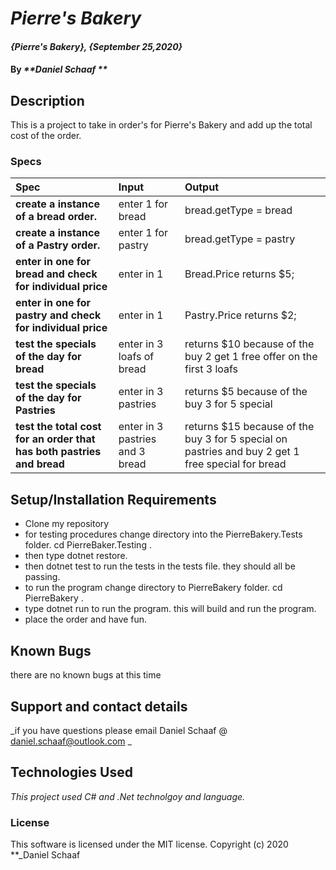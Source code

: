 # _Pierre's Bakery_

#### _{Pierre's Bakery}, {September 25,2020}_

#### By _**Daniel Schaaf **_

## Description

This is a project to take in order's for Pierre's Bakery and add up the total cost of the order.

### Specs
| Spec | Input | Output |
| :-------------     | :------------- | :------------- |
| **create a instance of a bread order.** | enter 1 for bread |bread.getType = bread|
| **create a instance of a Pastry order.** | enter 1 for pastry |bread.getType = pastry|
| **enter in one for bread and check for individual price**  |  enter in 1 | Bread.Price returns $5;|
| **enter in one for pastry and check for individual price**  |  enter in 1 | Pastry.Price returns $2; |
| **test the specials of the day for bread**  |  enter in 3 loafs of bread | returns $10 because of the buy 2 get 1 free offer on the first 3 loafs |
|**test the specials of the day for Pastries**  |  enter in 3 pastries| returns $5 because of the buy 3 for 5 special
|**test the total cost for an order that has both pastries and bread**  |  enter in 3 pastries and 3 bread| returns $15 because of the buy 3 for 5 special on pastries and buy 2 get 1 free special for bread




## Setup/Installation Requirements

* Clone my repository
* for testing procedures change directory into the PierreBakery.Tests folder. cd PierreBaker.Testing . 
* then type dotnet restore.
* then dotnet test to run the tests in the tests file. they should all be passing.
* to run the program change directory to PierreBakery folder. cd PierreBakery .
* type dotnet run to run the program. this will build and run the program.
* place the order and have fun.











## Known Bugs

there are no known bugs at this time
## Support and contact details

_if you have questions please email Daniel Schaaf @ daniel.schaaf@outlook.com _

## Technologies Used

_This project used C# and .Net technolgoy and language._

### License

This software is licensed under the MIT license.
Copyright (c) 2020 **_Daniel Schaaf